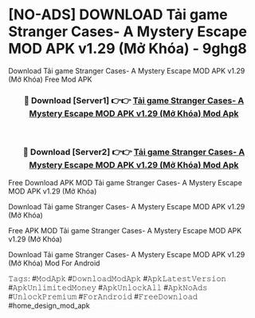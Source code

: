 # [NO-ADS] DOWNLOAD Tải game Stranger Cases- A Mystery Escape MOD APK v1.29 (Mở Khóa) - 9ghg8
Download Tải game Stranger Cases- A Mystery Escape MOD APK v1.29 (Mở Khóa) Free Mod APK

<div align="center">
<h3>🔴 Download [Server1] 👉👉 <a href="https://apk-comot.site?title=Tải_game_Stranger_Cases-_A_Mystery_Escape_MOD_APK_v1.29_(Mở_Khóa)">Tải game Stranger Cases- A Mystery Escape MOD APK v1.29 (Mở Khóa) Mod Apk</a></h3><br>

<h3>🔴 Download [Server2] 👉👉 <a href="https://apk-comot.site?title=Tải_game_Stranger_Cases-_A_Mystery_Escape_MOD_APK_v1.29_(Mở_Khóa)">Tải game Stranger Cases- A Mystery Escape MOD APK v1.29 (Mở Khóa) Mod Apk</a></h3>
</div>


Free Download APK MOD Tải game Stranger Cases- A Mystery Escape MOD APK v1.29 (Mở Khóa)

Download Tải game Stranger Cases- A Mystery Escape MOD APK v1.29 (Mở Khóa) 

Free APK MOD Tải game Stranger Cases- A Mystery Escape MOD APK v1.29 (Mở Khóa) 

Download Tải game Stranger Cases- A Mystery Escape MOD APK v1.29 (Mở Khóa) Mod For Android

𝚃𝚊𝚐𝚜: #𝙼𝚘𝚍𝙰𝚙𝚔 #𝙳𝚘𝚠𝚗𝚕𝚘𝚊𝚍𝙼𝚘𝚍𝙰𝚙𝚔 #𝙰𝚙𝚔𝙻𝚊𝚝𝚎𝚜𝚝𝚅𝚎𝚛𝚜𝚒𝚘𝚗 #𝙰𝚙𝚔𝚄𝚗𝚕𝚒𝚖𝚒𝚝𝚎𝚍𝙼𝚘𝚗𝚎𝚢 #𝙰𝚙𝚔𝚄𝚗𝚕𝚘𝚌𝚔𝙰𝚕𝚕 #𝙰𝚙𝚔𝙽𝚘𝙰𝚍𝚜 #𝚄𝚗𝚕𝚘𝚌𝚔𝙿𝚛𝚎𝚖𝚒𝚞𝚖 #𝙵𝚘𝚛𝙰𝚗𝚍𝚛𝚘𝚒𝚍 #𝙵𝚛𝚎𝚎𝙳𝚘𝚠𝚗𝚕𝚘𝚊𝚍 #home_design_mod_apk